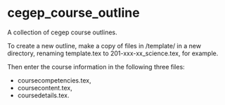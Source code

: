 # cegep_course_outline
A collection of cegep course outlines.

To create a new outline, make a copy of files in /template/ in a new directory, renaming template.tex to 201-xxx-xx_science.tex, for example.

Then enter the course information in the following three files: 
* coursecompetencies.tex,
* coursecontent.tex,
* coursedetails.tex.
